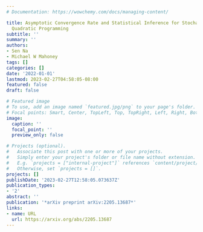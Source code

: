 ```yaml
---
# Documentation: https://wowchemy.com/docs/managing-content/

title: Asymptotic Convergence Rate and Statistical Inference for Stochastic Sequential
  Quadratic Programming
subtitle: ''
summary: ''
authors:
- Sen Na
- Michael W Mahoney
tags: []
categories: []
date: '2022-01-01'
lastmod: 2023-02-27T04:58:05-08:00
featured: false
draft: false

# Featured image
# To use, add an image named `featured.jpg/png` to your page's folder.
# Focal points: Smart, Center, TopLeft, Top, TopRight, Left, Right, BottomLeft, Bottom, BottomRight.
image:
  caption: ''
  focal_point: ''
  preview_only: false

# Projects (optional).
#   Associate this post with one or more of your projects.
#   Simply enter your project's folder or file name without extension.
#   E.g. `projects = ["internal-project"]` references `content/project/deep-learning/index.md`.
#   Otherwise, set `projects = []`.
projects: []
publishDate: '2023-02-27T12:58:05.073637Z'
publication_types:
- '2'
abstract: ''
publication: '*arXiv preprint arXiv:2205.13687*'
links:
- name: URL
  url: https://arxiv.org/abs/2205.13687
---
```

